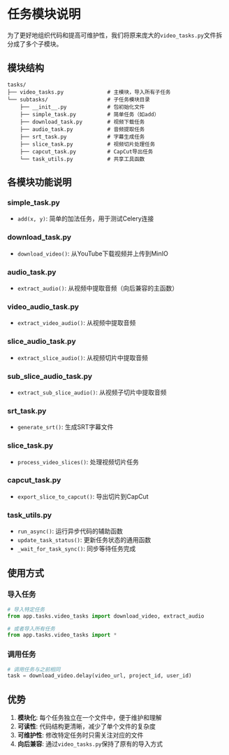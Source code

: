 # 任务模块说明

为了更好地组织代码和提高可维护性，我们将原来庞大的`video_tasks.py`文件拆分成了多个子模块。

## 模块结构

```
tasks/
├── video_tasks.py              # 主模块，导入所有子任务
└── subtasks/                   # 子任务模块目录
    ├── __init__.py             # 包初始化文件
    ├── simple_task.py          # 简单任务（如add）
    ├── download_task.py        # 视频下载任务
    ├── audio_task.py           # 音频提取任务
    ├── srt_task.py             # 字幕生成任务
    ├── slice_task.py           # 视频切片处理任务
    ├── capcut_task.py          # CapCut导出任务
    └── task_utils.py           # 共享工具函数
```

## 各模块功能说明

### simple_task.py
- `add(x, y)`: 简单的加法任务，用于测试Celery连接

### download_task.py
- `download_video()`: 从YouTube下载视频并上传到MinIO

### audio_task.py
- `extract_audio()`: 从视频中提取音频（向后兼容的主函数）

### video_audio_task.py
- `extract_video_audio()`: 从视频中提取音频

### slice_audio_task.py
- `extract_slice_audio()`: 从视频切片中提取音频

### sub_slice_audio_task.py
- `extract_sub_slice_audio()`: 从视频子切片中提取音频

### srt_task.py
- `generate_srt()`: 生成SRT字幕文件

### slice_task.py
- `process_video_slices()`: 处理视频切片任务

### capcut_task.py
- `export_slice_to_capcut()`: 导出切片到CapCut

### task_utils.py
- `run_async()`: 运行异步代码的辅助函数
- `update_task_status()`: 更新任务状态的通用函数
- `_wait_for_task_sync()`: 同步等待任务完成

## 使用方式

### 导入任务
```python
# 导入特定任务
from app.tasks.video_tasks import download_video, extract_audio

# 或者导入所有任务
from app.tasks.video_tasks import *
```

### 调用任务
```python
# 调用任务与之前相同
task = download_video.delay(video_url, project_id, user_id)
```

## 优势

1. **模块化**: 每个任务独立在一个文件中，便于维护和理解
2. **可读性**: 代码结构更清晰，减少了单个文件的复杂度
3. **可维护性**: 修改特定任务时只需关注对应的文件
4. **向后兼容**: 通过`video_tasks.py`保持了原有的导入方式